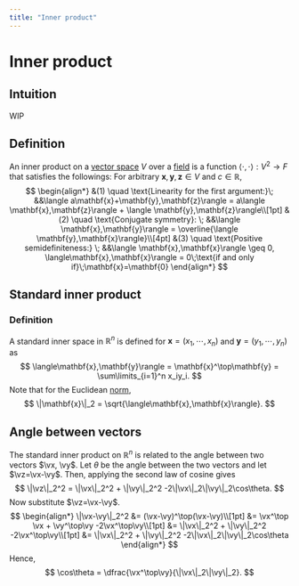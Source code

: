 ```yaml
---
title: "Inner product"
---
```

# Inner product
## Intuition
WIP
## Definition
An inner product on a [vector space](Vector%20space.md) $V$ over a [field](Field.md) is a function $\langle \cdot,\cdot\rangle:V^2 \to F$ that satisfies the followings:
For arbitrary $\mathbf{x}, \mathbf{y}, \mathbf{z} \in V$ and $c \in \mathbb{R}$,
$$
\begin{align*}
&(1) \quad \text{Linearity for the first argument:}\; &&\langle a\mathbf{x}+\mathbf{y},\mathbf{z}\rangle = a\langle \mathbf{x},\mathbf{z}\rangle + \langle \mathbf{y},\mathbf{z}\rangle\\[1pt]
&(2) \quad \text{Conjugate symmetry}: \; &&\langle \mathbf{x},\mathbf{y}\rangle = \overline{\langle \mathbf{y},\mathbf{x}\rangle}\\[4pt]
&(3) \quad \text{Positive semidefiniteness:} \; &&\langle \mathbf{x},\mathbf{x}\rangle \geq 0, \langle\mathbf{x},\mathbf{x}\rangle = 0\;\text{if and only if}\;\mathbf{x}=\mathbf{0}
\end{align*}
$$

## Standard inner product
### Definition
A standard inner space in $\mathbb{R}^n$ is defined for $\mathbf{x} = (x_1, \cdots, x_n)$ and $\mathbf{y} = (y_1, \cdots, y_n)$ as
$$
\langle\mathbf{x},\mathbf{y}\rangle = \mathbf{x}^\top\mathbf{y} = \sum\limits_{i=1}^n x_iy_i.
$$
Note that for the Euclidean [norm](Norm.md),
$$
\|\mathbf{x}\|_2 = \sqrt{\langle\mathbf{x},\mathbf{x}\rangle}.
$$

## Angle between vectors
The standard inner product on $\mathbb{R}^n$ is related to the angle between two vectors $\vx, \vy$. Let $\theta$ be the angle between the two vectors and let $\vz=\vx-\vy$.
Then, applying the second law of cosine gives
$$
\|\vz\|_2^2 = \|\vx\|_2^2 + \|\vy\|_2^2 -2\|\vx\|_2\|\vy\|_2\cos\theta.
$$
Now substitute $\vz=\vx-\vy$.
$$
\begin{align*}
\|\vx-\vy\|_2^2 &= (\vx-\vy)^\top(\vx-\vy)\\[1pt]
&= \vx^\top \vx + \vy^\top\vy -2\vx^\top\vy\\[1pt]
&= \|\vx\|_2^2 + \|\vy\|_2^2 -2\vx^\top\vy\\[1pt]
&= \|\vx\|_2^2 + \|\vy\|_2^2 -2\|\vx\|_2\|\vy\|_2\cos\theta
\end{align*}
$$
Hence,
$$
\cos\theta = \dfrac{\vx^\top\vy}{\|\vx\|_2\|\vy\|_2}.
$$